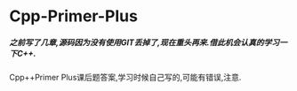 # Cpp-Primer-Plus
##### 之前写了几章,源码因为没有使用GIT丢掉了,现在重头再来.借此机会认真的学习一下C++.
Cpp++Primer Plus课后题答案,学习时候自己写的,可能有错误,注意.
